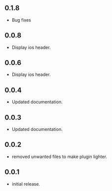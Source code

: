 ## 0.1.8

* Bug fixes

## 0.0.8

* Display ios header.

## 0.0.6

* Display ios header.

## 0.0.4

* Updated documentation.

## 0.0.3

* Updated documentation.

## 0.0.2

* removed unwanted files to make plugin lighter.

## 0.0.1

* initial release.
